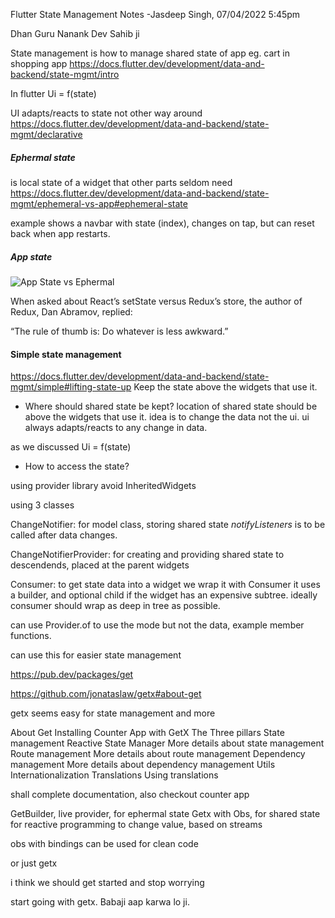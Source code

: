 Flutter State Management Notes
-Jasdeep Singh, 07/04/2022 5:45pm

Dhan Guru Nanank Dev Sahib ji

State management is how to manage shared state of app
eg. cart in shopping app
https://docs.flutter.dev/development/data-and-backend/state-mgmt/intro


In flutter
Ui = f(state)

UI adapts/reacts to state
not other way around
https://docs.flutter.dev/development/data-and-backend/state-mgmt/declarative


##### Ephermal state 
is local state of a widget that other parts seldom need
https://docs.flutter.dev/development/data-and-backend/state-mgmt/ephemeral-vs-app#ephemeral-state

example 
shows a navbar with state (index), changes on tap, but can reset back when app restarts.

##### App state
![App State vs Ephermal](https://docs.flutter.dev/assets/images/docs/development/data-and-backend/state-mgmt/ephemeral-vs-app-state.png)


When asked about React’s setState versus Redux’s store, the author of Redux, Dan Abramov, replied:

“The rule of thumb is: Do whatever is less awkward.”

#### Simple state management
https://docs.flutter.dev/development/data-and-backend/state-mgmt/simple#lifting-state-up
Keep the state above the widgets that use it.

- Where should shared state be kept?
location of shared state should be above the widgets that use it.
idea is to change the data not the ui.
ui always adapts/reacts to any change in data.

as we discussed
Ui = f(state)


- How to access the state?

using provider library
avoid InheritedWidgets

using 3 classes

ChangeNotifier: for model class, storing shared state
*notifyListeners* is to be called after data changes.

ChangeNotifierProvider: for creating and providing shared state to descendends, placed at the parent widgets


Consumer: 
to get state data into a widget we wrap it with Consumer
it uses a builder, and optional child if the widget has an expensive
subtree.
ideally consumer should wrap as deep in tree as possible.

can use Provider.of to use the mode but not the data, example member functions.


can use this for easier state management

https://pub.dev/packages/get

https://github.com/jonataslaw/getx#about-get

getx seems easy for  state management and more

  About Get
  Installing
  Counter App with GetX
  The Three pillars
  State management
  Reactive State Manager
  More details about state management
  Route management
  More details about route management
  Dependency management
  More details about dependency management
  Utils
  Internationalization
  Translations
  Using translations

shall complete documentation,
also checkout counter app

GetBuilder, live provider, for ephermal state
Getx with Obs, for shared state for reactive programming to change value, based on streams


obs with bindings can be used for clean code

or just getx

i think we should get started and stop worrying 

start going with getx.
Babaji aap karwa lo ji.








